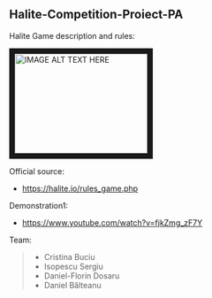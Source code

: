 ## Halite-Competition-Proiect-PA

Halite Game description and rules:

<a href="http://www.youtube.com/watch?feature=player_embedded&v=2_N6ZcOioQI" target="_blank"><img src="http://img.youtube.com/vi/2_N6ZcOioQI/0.jpg" 
alt="IMAGE ALT TEXT HERE" width="240" height="180" border="10" /></a>

Official source:
 - https://halite.io/rules_game.php

Demonstration1:
- https://www.youtube.com/watch?v=fjkZmg_zF7Y


Team:
>- Cristina Buciu
>- Isopescu Sergiu
>- Daniel-Florin Dosaru
>- Daniel Bălteanu
